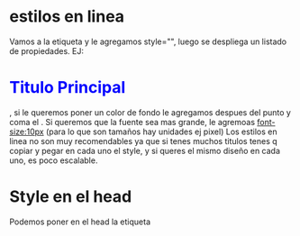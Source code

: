 # estilos en linea
Vamos a la etiqueta y le agregamos style="", luego se despliega un listado de propiedades.
EJ: <h1 style="color: blue;">Titulo Principal </h1>, si le queremos poner un color de fondo le agregamos despues del punto y coma el <background color>. Si queremos que la fuente sea mas grande, le agremoas <font-size:10px> (para lo que son tamaños hay unidades ej pixel)
Los estilos en linea no son muy recomendables ya que si tenes muchos titulos tenes q copiar y pegar en cada uno el style, y si queres el mismo diseño en cada uno, es poco escalable.

# Style en el head
Podemos poner en el head la etiqueta <style> y le indicamos al navegador que el texto dentro de esta etiqueta tiene que ser interpetrado como css

Para poder darle estilos debemos llamar a cda item con selectores, los selectores son asi:
EJ: Si queremos que mas etiquetas lo tenga, le agregamos a la etiqueta otro
h1,h2{
    color:
    back-ground:
}

# Class:
ya haciendo esto si tenemos mas de un h1, todos van a tener el mismo estilo y para modificarlo vamos al head.

Si tenemos una etiqueta ej el h1 y hay otras etiquetas h1 pero quiero que un titulo especifico tenga un estilo diferente usamos <class> le ponemos un titulo(no usar espacios), y luego vamos al head y usamos otra forma de llamarlo, ponemos un . y el titulo que pusimos en el class. LA clase se puede reutilizar, podemos usar el mismo class para otras etiquetas.

Si en la clase usamos el espacio, generamos una nueva clase en la misma linea, esto se usa por si le queremos dar un estilo especifico a un titulo, luego vamos al head y lo nombramos con .subrayado{}. Tambien lo podemos usar en otros
<h1 class="titulo-especial subrayado">Titulo Super especial</h1>

# ID en css, 
No se puede repetir y es recomendable no usarlo en CSS, se usa en casos muy especificos
Para nombrarlos usamos el # 


# Piramide de la especifidad(Mas especifico)
Orden por importancia: 
1. !Important(Es para que si o si se use, puede ser en el color, en el fondo, Al ser el mas importante no importa que despues lo quieras modificar con otra cosa, no se va a poder), se pone al final de la propiedad:EJ
h1,h2{
color: black !important; }
2. Inline style(Estilos en linea) Ya que esta puesto directamente en el elemento(mala practica)
3. Selector de id
4. Selector de clases
5. Selector de elemtos(todas las etiquetas de html, p,div,body,etc.)
6. Selector universal (Selecciona todos los elementos del codigo) se puede usa por ejemplo para cambiarle la letra a todos los elementos:
Se usa con *{}, Se suele ubicar arriba de todo ya que es el menos jerarquico.
Ej;*{
            font-family: Verdana, Geneva, Tahoma, sans-serif;
        }

# Si una propiedad esta en conflicto(tenemos una etiqueta con dos ordenes) le va hacer caso al que mas jerarquia tenga. 
# Si hay misma jerarquia se le hara caso al que este mas abajo en el codigo.

# Archivo CSS:
Para poder usar los estilos en varios archivos,creamos una carpeta llamada "style.css" y en el head del archivo html lo llamamos de la siguiente forma:
<link rel="stylesheet" href="./style.css">

# Propiedades CSS:
-Color: Color
-letter-spacing: Espacio entre palabras
-word-spacing: Separacion entre cada letra
-text-decoration: Recibe 4 atributos(archivo css)
-line-height: Esoaciado entre linea de texto
-text-aling: Hace que todas las oraciones terminen en la misma linea
-text-shadow:5px 5px 0px red ;
Permite modificar la sombra de un texto,Recibe 4 valores(Se puede usar varias veces en el mismo texto):
Eje x:(Positivo derecho, Negativo izq)
Eje y: ( Positivo abajo, Negativo arriba)
difuminado:
color:
Pagina para probar y no tocar codigo: cssgenerator.org



Propiedades de texto
Propiedades de background
Propiedades de border
Propiedades de box

Posicionamiento de elemntos:
-float(ya no se usa)
-flexbox EL MAS USADO
-grid
-position

diseño responsivo:
Mediaquerys

Animaciones y transiciones:
Keyframes